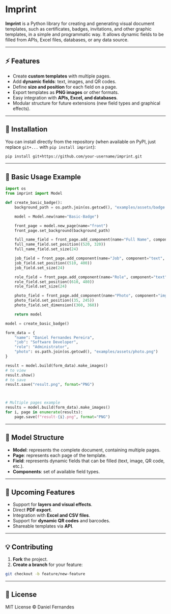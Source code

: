 # Imprint

**Imprint** is a Python library for creating and generating visual document templates, such as certificates, badges, invitations, and other graphic templates, in a simple and programmatic way. It allows dynamic fields to be filled from APIs, Excel files, databases, or any data source.

---

## ⚡ Features

* Create **custom templates** with multiple pages.
* Add **dynamic fields**: text, images, and QR codes.
* Define **size and position** for each field on a page.
* Export templates as **PNG images** or other formats.
* Easy integration with **APIs, Excel, and databases**.
* Modular structure for future extensions (new field types and graphical effects).

---

## 🚀 Installation

You can install directly from the repository (when available on PyPI, just replace `git+...` with `pip install imprint`):

```bash
pip install git+https://github.com/your-username/imprint.git
```

---

## 📝 Basic Usage Example

```python
import os
from imprint import Model

def create_basic_badge():
    background_path = os.path.join(os.getcwd(), "examples/assets/badge.png")

    model = Model.new(name="Basic-Badge")

    front_page = model.new_page(name="front")
    front_page.set_background(background_path)

    full_name_field = front_page.add_component(name="Full Name", component="text", form_key="name")
    full_name_field.set_position((520, 320))
    full_name_field.set_size(24)

    job_field = front_page.add_component(name="Job", component="text", form_key="job")
    job_field.set_position((510, 400))
    job_field.set_size(24)

    role_field = front_page.add_component(name="Role", component="text", form_key="role")
    role_field.set_position((610, 480))
    role_field.set_size(24)

    photo_field = front_page.add_component(name="Photo", component="img", form_key="photo")
    photo_field.set_position((35, 245))
    photo_field.set_dimension((360, 360))

    return model

model = create_basic_badge()

form_data = {
    "name": "Daniel Fernandes Pereira",
    "job": "Software Developer",
    "role": "Administrator",
    "photo": os.path.join(os.getcwd(), "examples/assets/photo.png")
}

result = model.build(form_data).make_images()
# to view
result.show()
# to save
result.save("result.png", format="PNG")



# Multiple pages example
results = model.build(form_data).make_images()
for i, page in enumerate(results):
    page.save(f"result-{i}.png", format="PNG")
```

---

## 🔧 Model Structure

* **Model**: represents the complete document, containing multiple pages.
* **Page**: represents each page of the template.
* **Field**: represents dynamic fields that can be filled (text, image, QR code, etc.).
* **Components**: set of available field types.

---

## 🌟 Upcoming Features

* Support for **layers and visual effects**.
* Direct **PDF export**.
* Integration with **Excel and CSV files**.
* Support for **dynamic QR codes** and barcodes.
* Shareable templates via **API**.

---

## 💡 Contributing

1. **Fork** the project.
2. **Create a branch** for your feature:

```bash
git checkout -b feature/new-feature
```

---

## 📄 License

MIT License © Daniel Fernandes
